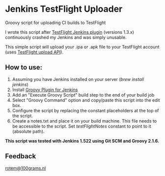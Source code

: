 Jenkins TestFlight Uploader
=========================

Groovy script for uploading CI builds to TestFlight

I wrote this script after [TestFlight Jenkins plugin](https://wiki.jenkins-ci.org/display/JENKINS/Testflight+Plugin) (versions 1.3.x) continuously crashed my Jenkins and was simply unusable.  

This simple script will upload your .ipa or .apk file to your TestFlight account (uses [TestFlight upload API](https://testflightapp.com/api/doc/)).

How to use: 
-----------

1. Assuming you have Jenkins installed on your server (_brew install jenkins_)
2. Install [Groovy Plugin for Jenkins](https://wiki.jenkins-ci.org/display/JENKINS/Groovy+plugin)  
3. Add an "Execute Groovy Script" build step to the end of your build job
4. Select "Groovy Command" option and copy/paste this script into the edit box.
5. Configure the script by replacing the constant placeholders at the top of the script.
6. Create a notes.txt and place it on your build machine. This file needs to be accessible to the script. Set _testFlightNotes_ constant to point to it (absolute path).


**This script was tested with Jenkins 1.522 using Git SCM and Groovy 2.1.6.**

Feedback
--------
<rotem@100grams.nl>

